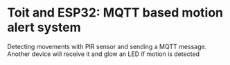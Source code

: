 # Toit and ESP32: MQTT based motion alert system
Detecting movements with PIR sensor and sending a MQTT message. Another device will receive it and glow an LED if motion is detected
